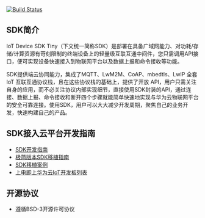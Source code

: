 [![Build Status](https://travis-ci.org/LiteOS/LiteOS_Lab.svg?branch=master)](https://travis-ci.org/LiteOS/LiteOS_Lab)

## SDK简介

IoT Device SDK Tiny（下文统一简称SDK）是部署在具备广域网能力、对功耗/存储/计算资源有苛刻限制的终端设备上的轻量级互联互通中间件，您只需调用API接口，便可实现设备快速接入到物联网平台以及数据上报和命令接收等功能。

SDK提供端云协同能力，集成了MQTT、LwM2M、CoAP、mbedtls、LwIP 全套 IoT 互联互通协议栈，且在这些协议栈的基础上，提供了开放 API，用户只需关注自身的应用，而不必关注协议内部实现细节，直接使用SDK封装的API，通过连接、数据上报、命令接收和断开四个步骤就能简单快速地实现与华为云物联网平台的安全可靠连接。使用SDK，用户可以大大减少开发周期，聚焦自己的业务开发，快速构建自己的产品。

## SDK接入云平台开发指南

* [SDK开发指南](./docs/IoT_Device_SDK_Tiny_Developer_Guide.md)
* [极简版本SDK移植指南](./docs/Light_SDK_Developer_Guide.md)
* [SDK移植案例](./docs/SDK_Demos_List.md)
* [上电即上华为云IoT开发板列表](https://bbs.huaweicloud.com/blogs/301160)

## 开源协议

* 遵循BSD-3开源许可协议
